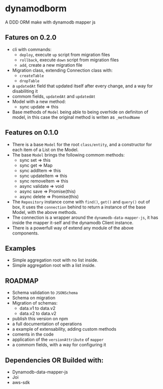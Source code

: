 # dynamodborm

A DDD ORM make with dynamodb mapper js

## Fatures on 0.2.0
- cli with commands:
  - `deploy`, execute `up` script from migration files
  - `rollback`, execute `down` script from migration files
  - `add`, create a new migration file
- Migration class, extending Connection class with:
  - `createTable`
  - `dropTable`
- a `updatedAt` field that updated itself after every change, and a way for disabiliting it
- commom fields, `updatedAt` and `updatedAt`
- Model with a new method:
  - sync update => this
- Base methods of `Model` being able to being overhide on definiton of model, in this case the original method is writen as `_methodName`

## Features on 0.1.0

- There is a base `Model` for the root `class/entity`, and a constructor for each item of a List on the Model.
- The base `Model` brings the following commom methods:
  - sync set => this
  - sync get => Map
  - sync addItem => this
  - sync updateItem => this
  - sync removeItem => this
  - async validate => void
  - async save => Promise(this)
  - async delete => Promise(this)
- The `Repository` instance come with `find()`, `get()` and `query()` out of box, it uses the `connection` behind to return a instance of the base Model, with the above methods.
- The connection is a wrapper around the `dynamodb-data-mapper-js`, it has inside the mapper it-self and the dynamodb Client instance.
- There is a powerfull way of extend any module of the above components.


## Examples

- Simple aggregation root with no list inside.
- Simple aggregation root with a list inside.

## ROADMAP
- Schema validation to `JSONSchema`
- Schema on migration
- Migration of schemas:
    - data.v1 to data.v2
    - data.v2 to data.v2
- publish this version on npm
- a full documentation of operations
- a example of extensability, adding custom methods
- coments in the code
- application of the `versionAttribute` of `mapper`
- a commom fields, with a way for configuring it


## Dependencies OR Builded with:

- Dynamodb-data-mapper-js
- Joi
- aws-sdk
